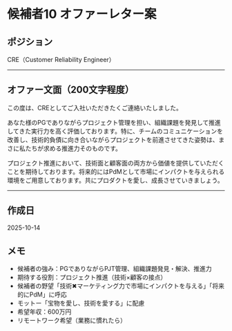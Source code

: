# 候補者10 オファーレター案

## ポジション
CRE（Customer Reliability Engineer）

---

## オファー文面（200文字程度）

この度は、CREとしてご入社いただきたくご連絡いたしました。

あなた様のPGでありながらプロジェクト管理を担い、組織課題を発見して推進してきた実行力を高く評価しております。特に、チームのコミュニケーションを改善し、技術的負債に向き合いながらプロジェクトを前進させてきた姿勢は、まさに私たちが求める推進力そのものです。

プロジェクト推進において、技術面と顧客面の両方から価値を提供していただくことを期待しております。将来的にはPdMとして市場にインパクトを与えられる環境をご用意しております。共にプロダクトを愛し、成長させていきましょう。

---

## 作成日
2025-10-14

## メモ
- 候補者の強み：PGでありながらPJT管理、組織課題発見・解決、推進力
- 期待する役割：プロジェクト推進（技術×顧客の接点）
- 候補者の野望「技術✖︎マーケティング力で市場にインパクトを与える」「将来的にPdM」に呼応
- モットー「宝物を愛し、技術を愛する」に配慮
- 希望年収：600万円
- リモートワーク希望（業務に慣れたら）





